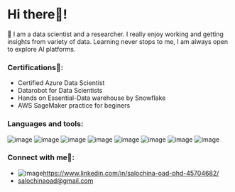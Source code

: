 # Hi there👋!
🔭 I am a data scientist and a researcher. I really enjoy working and getting insights from variety of data.
    Learning never stops to me, I am always open to explore AI platforms. 

### Certifications🌱:
- Certified Azure Data Scientist
- Datarobot for Data Scientists
- Hands on Essential-Data warehouse by Snowflake
- AWS SageMaker practice for beginers

### Languages and tools:
![image](https://github.com/SalochinaOad/SalochinaOad/assets/55360277/53fd0a42-3bb1-43e8-94a5-57c066949887)   ![image](https://github.com/SalochinaOad/SalochinaOad/assets/55360277/19a90411-1daf-4bfc-837f-4f90040a87bd)  ![image](https://github.com/SalochinaOad/SalochinaOad/assets/55360277/ec369592-340b-4ffa-952f-3a2b52be3385)  ![image](https://github.com/SalochinaOad/SalochinaOad/assets/55360277/81040891-6a2e-40e5-b9f1-7f149f47bc43)    ![image](https://github.com/SalochinaOad/SalochinaOad/assets/55360277/18fbcf6f-c74d-44be-8200-dc6b76af970f)    ![image](https://github.com/SalochinaOad/SalochinaOad/assets/55360277/bf3e48ef-253c-40bb-a036-310ff3e7e846)    ![image](https://github.com/SalochinaOad/SalochinaOad/assets/55360277/ce48eb1b-1b54-4f5c-a4ab-349be6a80625)    ![image](https://github.com/SalochinaOad/SalochinaOad/assets/55360277/a3ff8e44-69fa-4e56-8a56-7fe486afd9b4)

### Connect with me🤳:
 - ![image](https://github.com/SalochinaOad/SalochinaOad/assets/55360277/d0c5a473-7d7e-432b-a250-434f82ea75be)https://www.linkedin.com/in/salochina-oad-phd-45704682/
 - salochinaoad@gmail.com




